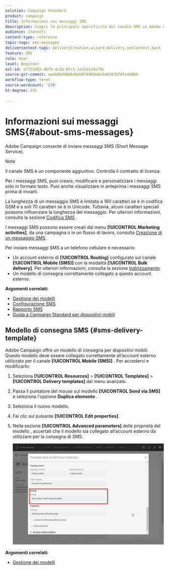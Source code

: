 ```yaml
---
solution: Campaign Standard
product: campaign
title: Informazioni sui messaggi SMS
description: Scopri le principali specificità del canale SMS in Adobe Campaign.
audience: channels
content-type: reference
topic-tags: sms-messages
delivercontext-tags: deliveryCreation,wizard;delivery,smsContent,back
feature: SMS
role: User
level: Beginner
exl-id: a7f22d92-dbf9-4c2b-8fc1-1e31d1e5e79c
source-git-commit: aeeb6b4984b3bdd974960e8c6403876fdfedd886
workflow-type: tm+mt
source-wordcount: '270'
ht-degree: 23%

---
```


# Informazioni sui messaggi SMS{#about-sms-messages}

Adobe Campaign consente di inviare messaggi SMS (Short Message Service).

>[!NOTE]
>
>Il canale SMS è un componente aggiuntivo. Controlla il contratto di licenza.

Per i messaggi SMS, puoi creare, modificare e personalizzare i messaggi solo in formato testo. Puoi anche visualizzare in anteprima i messaggi SMS prima di inviarli.

La lunghezza di un messaggio SMS è limitata a 160 caratteri se è in codifica GSM e a soli 70 caratteri se è in Unicode. Tuttavia, alcuni caratteri speciali possono influenzare la lunghezza del messaggio. Per ulteriori informazioni, consulta la sezione [Codifica SMS](../../administration/using/configuring-sms-channel.md#sms-encoding--length-and-transliteration) .

I messaggi SMS possono essere creati dal menu **[!UICONTROL Marketing activities]**, da una campagna o in un flusso di lavoro, consulta [Creazione di un messaggio SMS](../../channels/using/creating-an-sms-message.md).

Per inviare messaggi SMS a un telefono cellulare è necessario:

* Un account esterno di **[!UICONTROL Routing]** configurato sul canale **[!UICONTROL Mobile (SMS)]** con la modalità **[!UICONTROL Bulk delivery]**. Per ulteriori informazioni, consulta la sezione [Indirizzamento](../../administration/using/configuring-sms-channel.md#defining-an-sms-routing).
* Un modello di consegna correttamente collegato a questo account esterno.

**Argomenti correlati:**

* [Gestione dei modelli](../../start/using/marketing-activity-templates.md)
* [Configurazione SMS](../../administration/using/configuring-sms-channel.md#defining-an-sms-routing)
* [Rapporto SMS](../../reporting/using/sms-report.md)
* [Guida a Campaign Standard per dispositivi mobili](https://helpx.adobe.com/it/campaign/kb/acs-mobile.html)

## Modello di consegna SMS {#sms-delivery-template}

Adobe Campaign offre un modello di consegna per dispositivi mobili. Questo modello deve essere collegato correttamente all’account esterno utilizzato per il canale **[!UICONTROL Mobile (SMS)]** . Per accedervi e modificarlo:

1. Seleziona **[!UICONTROL Resources]** > **[!UICONTROL Templates]** > **[!UICONTROL Delivery templates]** dal menu avanzato.
1. Passa il puntatore del mouse sul modello **[!UICONTROL Send via SMS]** e seleziona l&#39;opzione **Duplica elemento** .
1. Seleziona il nuovo modello.
1. Fai clic sul pulsante **[!UICONTROL Edit properties]**.
1. Nella sezione **[!UICONTROL Advanced parameters]** delle proprietà del modello , accertati che il modello sia collegato all’account esterno da utilizzare per la consegna di SMS.

   ![](assets/sms_template.png)

**Argomenti correlati:**

* [Gestione dei modelli](../../start/using/marketing-activity-templates.md)
